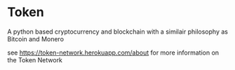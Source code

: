 # Token
A python based cryptocurrency and blockchain with a similair philosophy as Bitcoin and Monero

see https://token-network.herokuapp.com/about for more information on the Token Network
